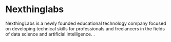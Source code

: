 # Nexthinglabs
NexthingLabs is a newly founded educational technology company focused on developing technical skills for professionals and freelancers in the fields of data science and artificial intelligence.
.
